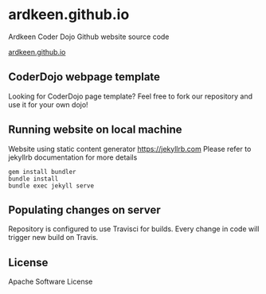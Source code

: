 # ardkeen.github.io

Ardkeen Coder Dojo Github website source code

[ardkeen.github.io](ardkeen.github.io)

## CoderDojo webpage template

Looking for CoderDojo page template?
Feel free to fork our repository and use it for your own dojo!

## Running website on local machine

Website using static content generator https://jekyllrb.com
Please refer to jekyllrb documentation for more details

    gem install bundler
    bundle install
    bundle exec jekyll serve

## Populating changes on server

Repository is configured to use Travisci for builds.
Every change in code will trigger new build on Travis.

## License

Apache Software License